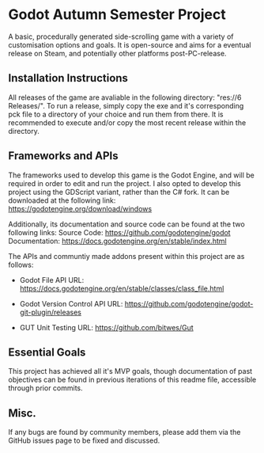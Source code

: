 # Godot Autumn Semester Project

A basic, procedurally generated side-scrolling game with a variety of customisation options and goals.
It is open-source and aims for a eventual release on Steam, and potentially other platforms post-PC-release.

## Installation Instructions

All releases of the game are avaliable in the following directory: "res://6 Releases/".
To run a release, simply copy the exe and it's corresponding pck file to a directory of your choice and run them from there.
It is recommended to execute and/or copy the most recent release within the directory.

## Frameworks and APIs

The frameworks used to develop this game is the Godot Engine, and will be required in order to edit and run the project.
I also opted to develop this project using the GDScript variant, rather than the C# fork.
It can be downloaded at the following link:
https://godotengine.org/download/windows

Additionally, its documentation and source code can be found at the two following links:
Source Code: https://github.com/godotengine/godot
Documentation: https://docs.godotengine.org/en/stable/index.html

The APIs and communtiy made addons present within this project are as follows:

- Godot File API
URL: https://docs.godotengine.org/en/stable/classes/class_file.html

- Godot Version Control API
URL: https://github.com/godotengine/godot-git-plugin/releases

- GUT Unit Testing
URL: https://github.com/bitwes/Gut

## Essential Goals

This project has achieved all it's MVP goals, though documentation of past objectives can be found in previous iterations of this readme file, accessible through prior commits.

## Misc.

If any bugs are found by community members, please add them via the GitHub issues page to be fixed and discussed.